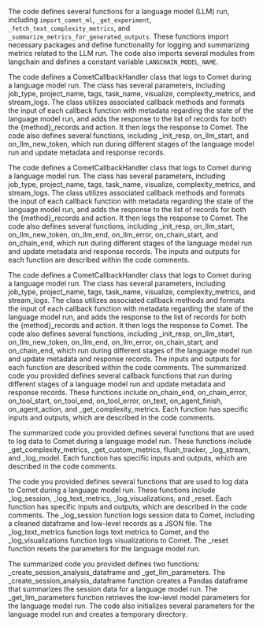 The code defines several functions for a language model (LLM) run, including `import_comet_ml`, `_get_experiment`, `_fetch_text_complexity_metrics`, and `_summarize_metrics_for_generated_outputs`. These functions import necessary packages and define functionality for logging and summarizing metrics related to the LLM run. The code also imports several modules from langchain and defines a constant variable `LANGCHAIN_MODEL_NAME`.

The code defines a CometCallbackHandler class that logs to Comet during a language model run. The class has several parameters, including job_type, project_name, tags, task_name, visualize, complexity_metrics, and stream_logs. The class utilizes associated callback methods and formats the input of each callback function with metadata regarding the state of the language model run, and adds the response to the list of records for both the {method}_records and action. It then logs the response to Comet. The code also defines several functions, including _init_resp, on_llm_start, and on_llm_new_token, which run during different stages of the language model run and update metadata and response records.

The code defines a CometCallbackHandler class that logs to Comet during a language model run. The class has several parameters, including job_type, project_name, tags, task_name, visualize, complexity_metrics, and stream_logs. The class utilizes associated callback methods and formats the input of each callback function with metadata regarding the state of the language model run, and adds the response to the list of records for both the {method}_records and action. It then logs the response to Comet. The code also defines several functions, including _init_resp, on_llm_start, on_llm_new_token, on_llm_end, on_llm_error, on_chain_start, and on_chain_end, which run during different stages of the language model run and update metadata and response records. The inputs and outputs for each function are described within the code comments.

The code defines a CometCallbackHandler class that logs to Comet during a language model run. The class has several parameters, including job_type, project_name, tags, task_name, visualize, complexity_metrics, and stream_logs. The class utilizes associated callback methods and formats the input of each callback function with metadata regarding the state of the language model run, and adds the response to the list of records for both the {method}_records and action. It then logs the response to Comet. The code also defines several functions, including _init_resp, on_llm_start, on_llm_new_token, on_llm_end, on_llm_error, on_chain_start, and on_chain_end, which run during different stages of the language model run and update metadata and response records. The inputs and outputs for each function are described within the code comments. The summarized code you provided defines several callback functions that run during different stages of a language model run and update metadata and response records. These functions include on_chain_end, on_chain_error, on_tool_start, on_tool_end, on_tool_error, on_text, on_agent_finish, on_agent_action, and _get_complexity_metrics. Each function has specific inputs and outputs, which are described in the code comments.

The summarized code you provided defines several functions that are used to log data to Comet during a language model run. These functions include _get_complexity_metrics, _get_custom_metrics, flush_tracker, _log_stream, and _log_model. Each function has specific inputs and outputs, which are described in the code comments.

The code you provided defines several functions that are used to log data to Comet during a language model run. These functions include _log_session, _log_text_metrics, _log_visualizations, and _reset. Each function has specific inputs and outputs, which are described in the code comments. The _log_session function logs session data to Comet, including a cleaned dataframe and low-level records as a JSON file. The _log_text_metrics function logs text metrics to Comet, and the _log_visualizations function logs visualizations to Comet. The _reset function resets the parameters for the language model run.

The summarized code you provided defines two functions: _create_session_analysis_dataframe and _get_llm_parameters. The _create_session_analysis_dataframe function creates a Pandas dataframe that summarizes the session data for a language model run. The _get_llm_parameters function retrieves the low-level model parameters for the language model run. The code also initializes several parameters for the language model run and creates a temporary directory.

